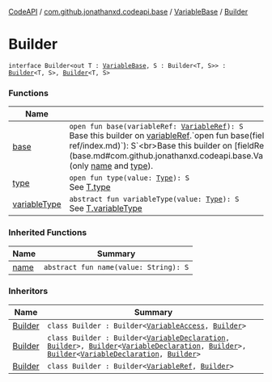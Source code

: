 [CodeAPI](../../../index.md) / [com.github.jonathanxd.codeapi.base](../../index.md) / [VariableBase](../index.md) / [Builder](.)

# Builder

`interface Builder<out T : `[`VariableBase`](../index.md)`, S : Builder<T, S>> : `[`Builder`](../../-named/-builder/index.md)`<T, S>, `[`Builder`](../../-typed/-builder/index.md)`<T, S>`

### Functions

| Name | Summary |
|---|---|
| [base](base.md) | `open fun base(variableRef: `[`VariableRef`](../../../com.github.jonathanxd.codeapi.common/-variable-ref/index.md)`): S`<br>Base this builder on [variableRef](base.md#com.github.jonathanxd.codeapi.base.VariableBase.Builder$base(com.github.jonathanxd.codeapi.common.VariableRef)/variableRef).`open fun base(fieldRef: `[`FieldRef`](../../../com.github.jonathanxd.codeapi.common/-field-ref/index.md)`): S`<br>Base this builder on [fieldRef](base.md#com.github.jonathanxd.codeapi.base.VariableBase.Builder$base(com.github.jonathanxd.codeapi.common.FieldRef)/fieldRef) (only [name](../../-named/-builder/name.md) and [type](type.md)). |
| [type](type.md) | `open fun type(value: `[`Type`](http://docs.oracle.com/javase/6/docs/api/java/lang/reflect/Type.html)`): S`<br>See [T.type](type.md) |
| [variableType](variable-type.md) | `abstract fun variableType(value: `[`Type`](http://docs.oracle.com/javase/6/docs/api/java/lang/reflect/Type.html)`): S`<br>See [T.variableType](variable-type.md) |

### Inherited Functions

| Name | Summary |
|---|---|
| [name](../../-named/-builder/name.md) | `abstract fun name(value: String): S` |

### Inheritors

| Name | Summary |
|---|---|
| [Builder](../../-variable-access/-builder/index.md) | `class Builder : Builder<`[`VariableAccess`](../../-variable-access/index.md)`, `[`Builder`](../../-variable-access/-builder/index.md)`>` |
| [Builder](../../-variable-declaration/-builder/index.md) | `class Builder : Builder<`[`VariableDeclaration`](../../-variable-declaration/index.md)`, `[`Builder`](../../-variable-declaration/-builder/index.md)`>, `[`Builder`](../../-value-holder/-builder/index.md)`<`[`VariableDeclaration`](../../-variable-declaration/index.md)`, `[`Builder`](../../-variable-declaration/-builder/index.md)`>, `[`Builder`](../../-modifiers-holder/-builder/index.md)`<`[`VariableDeclaration`](../../-variable-declaration/index.md)`, `[`Builder`](../../-variable-declaration/-builder/index.md)`>` |
| [Builder](../../../com.github.jonathanxd.codeapi.common/-variable-ref/-builder/index.md) | `class Builder : Builder<`[`VariableRef`](../../../com.github.jonathanxd.codeapi.common/-variable-ref/index.md)`, `[`Builder`](../../../com.github.jonathanxd.codeapi.common/-variable-ref/-builder/index.md)`>` |
